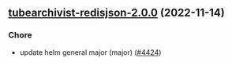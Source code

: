 

## [tubearchivist-redisjson-2.0.0](https://github.com/truecharts/charts/compare/tubearchivist-redisjson-1.0.4...tubearchivist-redisjson-2.0.0) (2022-11-14)

### Chore

- update helm general major (major) ([#4424](https://github.com/truecharts/charts/issues/4424))
  
  